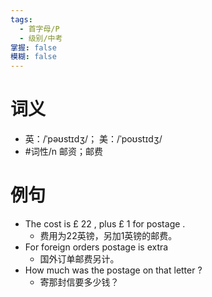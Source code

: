 ```yaml
---
tags:
  - 首字母/P
  - 级别/中考
掌握: false
模糊: false
---
```

# 词义
- 英：/ˈpəʊstɪdʒ/； 美：/ˈpoʊstɪdʒ/
- #词性/n  邮资；邮费
# 例句
- The cost is £ 22 , plus £ 1 for postage .
	- 费用为22英镑，另加1英镑的邮费。
- For foreign orders postage is extra
	- 国外订单邮费另计。
- How much was the postage on that letter ?
	- 寄那封信要多少钱？
